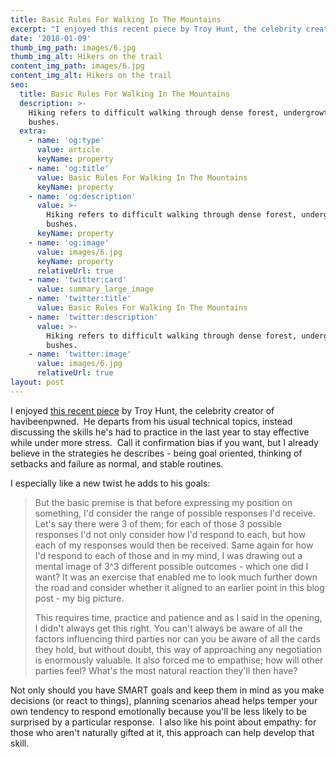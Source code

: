 ```yaml
---
title: Basic Rules For Walking In The Mountains
excerpt: "I enjoyed this recent piece by Troy Hunt, the celebrity creator of havibeenpwned.\_ He departs from his usual technical topics, instead discussing the skills he's had to practice in the last year to stay effective while under more stress.\_ "
date: '2018-01-09'
thumb_img_path: images/6.jpg
thumb_img_alt: Hikers on the trail
content_img_path: images/6.jpg
content_img_alt: Hikers on the trail
seo:
  title: Basic Rules For Walking In The Mountains
  description: >-
    Hiking refers to difficult walking through dense forest, undergrowth, or
    bushes.
  extra:
    - name: 'og:type'
      value: article
      keyName: property
    - name: 'og:title'
      value: Basic Rules For Walking In The Mountains
      keyName: property
    - name: 'og:description'
      value: >-
        Hiking refers to difficult walking through dense forest, undergrowth, or
        bushes.
      keyName: property
    - name: 'og:image'
      value: images/6.jpg
      keyName: property
      relativeUrl: true
    - name: 'twitter:card'
      value: summary_large_image
    - name: 'twitter:title'
      value: Basic Rules For Walking In The Mountains
    - name: 'twitter:description'
      value: >-
        Hiking refers to difficult walking through dense forest, undergrowth, or
        bushes.
    - name: 'twitter:image'
      value: images/6.jpg
      relativeUrl: true
layout: post
---
```

I enjoyed [this recent piece](https://www.troyhunt.com/sustaining-performance-under-extreme-stress/) by Troy Hunt, the celebrity creator of havibeenpwned.  He departs from his usual technical topics, instead discussing the skills he's had to practice in the last year to stay effective while under more stress.  Call it confirmation bias if you want, but I already believe in the strategies he describes - being goal oriented, thinking of setbacks and failure as normal, and stable routines.  

I especially like a new twist he adds to his goals:

> But the basic premise is that before expressing my position on something, I'd consider the range of possible responses I'd receive. Let's say there were 3 of them; for each of those 3 possible responses I'd not only consider how I'd respond to each, but how each of my responses would then be received. Same again for how I'd respond to each of those and in my mind, I was drawing out a mental image of 3^3 different possible outcomes - which one did I want? It was an exercise that enabled me to look much further down the road and consider whether it aligned to an earlier point in this blog post - my big picture.
>
> This requires time, practice and patience and as I said in the opening, I didn't always get this right. You can't always be aware of all the factors influencing third parties nor can you be aware of all the cards they hold, but without doubt, this way of approaching any negotiation is enormously valuable. It also forced me to empathise; how will other parties feel? What's the most natural reaction they'll then have?

Not only should you have SMART goals and keep them in mind as you make decisions (or react to things), planning scenarios ahead helps temper your own tendency to respond emotionally because you'll be less likely to be surprised by a particular response.  I also like his point about empathy: for those who aren't naturally gifted at it, this approach can help develop that skill.
